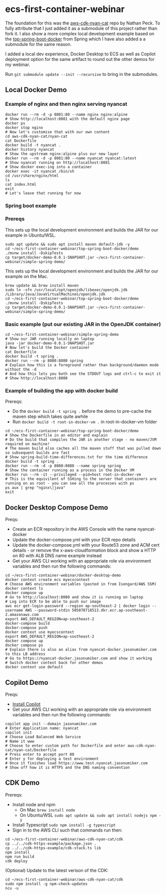 # ecs-first-container-webinar

The foundation for this was the [aws-cdk-nyan-cat](https://github.com/nathanpeck/aws-cdk-nyan-cat) repo by Nathan Peck. To fully attribute that I just added it as a submodule of this project rather than fork it. I also show a more complex local development example based on the [top-spring-boot-docker](https://github.com/spring-guides/top-spring-boot-docker) from Spring which I have also added a a submodule for the same reason.

I added a local dev experience, Docker Desktop to ECS as well as Copilot deployment option for the same artifact to round out the other demos for my webinar.

Run `git submodule update --init --recursive` to bring in the submodules.

## Local Docker Demo

### Example of nginx and then nginx serving nyancat

```
docker run --rm -d -p 8081:80 --name nginx nginx:alpine
# Show http://localhost:8081 with the default nginx page
docker ps
docker stop nginx
# Now let's customise that with our own content
cd aws-cdk-nyan-cat/nyan-cat
cat Dockerfile
docker build -t nyancat .
docker history nyancat
# Show the upstream nginx:alpine plus our new layer
docker run --rm -d -p 8081:80 --name nyancat nyancat:latest
# Show nyancat running on http://localhost:8081
# Show docker exec-ing into a container
docker exec -it nyancat /bin/sh
cd /usr/share/nginx/html
ls
cat index.html
exit
# Let's leave that running for now
```

### Spring boot example

### Prereqs
This sets up the local development environment and builds the JAR for our example in Ubuntu/WSL.

```
sudo apt update && sudo apt install maven default-jdk -y
cd ~/ecs-first-container-webinar/top-spring-boot-docker/demo
./mvnw install -DskipTests
cp target/docker-demo-0.0.1-SNAPSHOT.jar ~/ecs-first-container-webinar/simple-spring-demo/
```

This sets up the local development environment and builds the JAR for our example on the Mac.

```
brew update && brew install maven
sudo ln -sfn /usr/local/opt/openjdk/libexec/openjdk.jdk /Library/Java/JavaVirtualMachines/openjdk.jdk
cd ~/ecs-first-container-webinar/top-spring-boot-docker/demo
./mvnw install -DskipTests
cp target/docker-demo-0.0.1-SNAPSHOT.jar ~/ecs-first-container-webinar/simple-spring-demo/
```

### Basic example (put our existing JAR in the OpenJDK container)

```
cd ~/ecs-first-container-webinar/simple-spring-demo
# Show our JAR running locally on laptop
java -jar docker-demo-0.0.1-SNAPSHOT.jar
# Now let's build the Docker container
cat Dockerfile
docker build -t spring .
docker run --rm -p 8080:8080 spring
# Explain how this is a foreground rather than background/daemon mode without the -d
# And how this lets you both see the STDOUT logs and ctrl-c to exit it
# Show http://localhost:8080
```

### Example of building the app with docker build

Prereqs:
* Do the `docker build -t spring .` before the demo to pre-cache the maven step which takes quite awhile
* Run `docker build -t root-in-docker-vm .` in root-in-docker-vm folder

```
cd ~/ecs-first-container-webinar/top-spring-boot-docker/demo
# Show the Dockerfile in an editor and explain
# Do the build that compiles the JAR in another stage - no maven/JVM required on machine!
# The maven build also caches all the maven stuff that was pulled down so subsequent builds are fast
# Show spring-build-time-differences.txt for the time difference
docker build -t spring .
docker run --rm -d -p 8080:8080 --name spring spring
# Show the container running as a process in the Docker VM
docker run --rm -it --privileged --pid=host root-in-docker-vm
# This is the equivilent of SSHing to the server that containers are running on as root - you can see all the processes with ps
ps aux | grep "nginx\|java"
exit
```

## Docker Desktop Compose Demo

Preqs:
* Create an ECR repository in the AWS Console with the name nyancat-docker
* Update the docker-compose.yml with your ECR repo details
* Update the docker-compose.yml with your Route53 zone and ACM cert details - or remove the x-aws-cloudformation block and show a HTTP on 80 with ALB DNS name example instead
* Get your AWS CLI working with an appropriate role via environment variables and then run the following commands:

```
cd ~/ecs-first-container-webinar/docker-desktop-demo
docker context create ecs myecscontext
# Choose AWS environment variables (pasted in from Isengard/AWS SSM)
docker context ls
docker compose up
# Go to http://localhost:8080 and show it is running on laptop
# Log into ECR to be able to push our image
aws ecr get-login-password --region ap-southeast-2 | docker login --username AWS --password-stdin 505070718513.dkr.ecr.ap-southeast-2.amazonaws.com
export AWS_DEFAULT_REGION=ap-southeast-2
docker-compose build
docker-compose push
docker context use myecscontext
export AWS_DEFAULT_REGION=ap-southeast-2
docker compose up
docker compose ps
# Explain there is also an alias from nyancat-docker.jasonumiker.com to this LB address
# Go to https://nyancat-docker.jasonumiker.com and show it working
# Switch docker context back for other demos
docker context use default
```

## Copilot Demo

Preqs:
* [Install Copilot](https://aws.github.io/copilot-cli/docs/overview/#installing)
* Get your AWS CLI working with an appropriate role via environment variables and then run the following commands:

```
copilot app init --domain jasonumiker.com
# Enter Application name: nyancat
copilot init
# Choose Load Balanced Web Service
# Name it www
# Choose to enter custom path for Dockerfile and enter aws-cdk-nyan-cat/nyan-cat/Dockerfile
# Press enter to accept port 80
# Enter y for deploying a test environment
# Once it finishes load https://www.test.nyancat.jasonumiker.com
# Show off how it is HTTPS and the DNS naming convention
```

## CDK Demo

Prereqs:
* Install node and npm
    * On Mac `brew install node`
    * On Ubuntu/WSL `sudo apt update && sudo apt install nodejs npm -y`
* Install Typescript `sudo npm install -g typescript`
* Sign in to the AWS CLI such that commands run then:

```
cd ~/ecs-first-container-webinar/aws-cdk-nyan-cat/cdk
cp ../../cdk-https-example/package.json .
cp ../../cdk-https-example/cdk-stack.ts lib
npm install
npm run build
cdk deploy
```

(Optional) Update to the latest verison of the CDK:
```
cd ~/ecs-first-container-webinar/aws-cdk-nyan-cat/cdk
sudo npm install -g npm-check-updates
ncu -u
```
